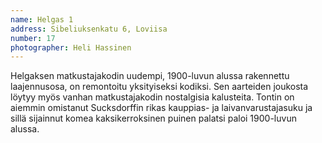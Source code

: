```yaml
---
name: Helgas 1
address: Sibeliuksenkatu 6, Loviisa
number: 17
photographer: Heli Hassinen
---
```

Helgaksen matkustajakodin uudempi, 1900-luvun alussa rakennettu laajennusosa, on remontoitu yksityiseksi kodiksi. Sen aarteiden joukosta löytyy myös vanhan matkustajakodin nostalgisia kalusteita. Tontin on aiemmin omistanut Sucksdorffin rikas kauppias- ja laivanvarustajasuku ja sillä sijainnut komea kaksikerroksinen puinen palatsi paloi 1900-luvun alussa.

